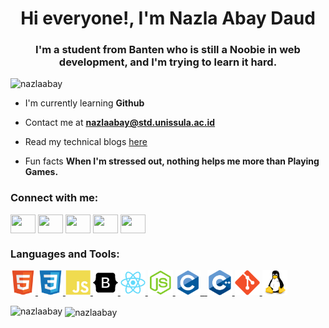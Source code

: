 <h1 align="center">Hi everyone!, I'm Nazla Abay Daud</h1>
<h3 align="center">I'm a student from Banten who is still a Noobie in web development, and I'm trying to learn it hard.</h3>

<p align="left"> <img src="https://komarev.com/ghpvc/?username=nazlaabay" alt="nazlaabay" /> </p>

<!--- 🔭 I’m currently working on [](https://github.com/naina25/SimonGame)-->

-  I'm currently learning **Github**

-  Contact me at **nazlaabay@std.unissula.ac.id**

-  Read my technical blogs <a href="https://abayzlaudunissula.000webhostapp.com/" target="_blank">here</a>

-  Fun facts **When I'm stressed out, nothing helps me more than Playing Games.**

<p align="left">
<h3 align="left">Connect with me:</h3>
<a href="https://m.facebook.com/nazlaabay.daud" target="blank"><img align="center" src="https://cdn.jsdelivr.net/npm/simple-icons@3.0.1/icons/facebook.svg" height="30" width="40" /></a>
<a href="https://github.com/abaydaud24" target="blank"><img align="center" src="https://cdn.jsdelivr.net/npm/simple-icons@3.0.1/icons/github.svg" height="30" width="40" /></a>  
<a href="https://instagram.com/daud.co.id?utm_source=qr&igshid=MzNlNGNkZWQ4Mg%3D%3D" target="blank"><img align="center" src="https://cdn.jsdelivr.net/npm/simple-icons@3.0.1/icons/instagram.svg" height="30" width="40" /></a>
<a href="https://www.youtube.com/channel/UC6dfegMmzjGuS22hJZrLs4Q" target="blank"><img align="center" src="https://cdn.jsdelivr.net/npm/simple-icons@3.0.1/icons/youtube.svg" height="30" width="40" /></a>
<a href="https://wa.me/qr/6RBU4QRIZHSTI1" target="blank"><img align="center" src="https://cdn.jsdelivr.net/npm/simple-icons@3.0.1/icons/whatsapp.svg" height="30" width="40" /></a>
</p>

<h3 align="left">Languages and Tools:</h3>
<p align="left">  
    <a href="https://www.w3.org/html/" target="_blank"> 
        <code><img src="https://raw.githubusercontent.com/devicons/devicon/master/icons/html5/html5-original.svg" alt="html5" width="40" height="40"/></code> 
    </a>  
    <a href="https://www.w3schools.com/css/" target="_blank"> 
        <code><img src="https://raw.githubusercontent.com/devicons/devicon/master/icons/css3/css3-original.svg" alt="css3" width="40" height="40"/></code>  
    </a> 
    <a href="https://developer.mozilla.org/en-US/docs/Web/JavaScript" target="_blank"> 
        <code><img src="https://raw.githubusercontent.com/devicons/devicon/master/icons/javascript/javascript-plain.svg" alt="javascript" width="40" height="40"/></code>  
    </a>
    <a href="https://getbootstrap.com" target="_blank"> 
        <code><img src="https://raw.githubusercontent.com/devicons/devicon/master/icons/bootstrap/bootstrap-plain.svg" alt="bootstrap" width="40" height="40"/></code>  
    </a>
    <a href="https://reactjs.org//" target="_blank"> 
        <code><img src="https://raw.githubusercontent.com/devicons/devicon/master/icons/react/react-original.svg" alt="react" width="40" height="40"/></code>  
    </a>
     <a href="https://nodejs.org/en/" target="_blank"> 
        <code><img src="https://raw.githubusercontent.com/devicons/devicon/master/icons/nodejs/nodejs-original.svg" alt="nodejs" width="40" height="40"/></code>  
    </a>
    <a href="https://www.cprogramming.com/" target="_blank"> 
        <code><img src="https://raw.githubusercontent.com/devicons/devicon/master/icons/c/c-original.svg" alt="c" width="40" height="40"/> </code> 
    </a> 
    <a href="https://www.w3schools.com/cpp/" target="_blank"> 
        <code><img src="https://raw.githubusercontent.com/devicons/devicon/master/icons/cplusplus/cplusplus-original.svg" alt="cplusplus" width="40" height="40"/></code>  
    </a>
    <a href="https://git-scm.com/" target="_blank"> 
        <code><img src="https://raw.githubusercontent.com/devicons/devicon/master/icons/git/git-original.svg" alt="git" width="40" height="40"/></code>  
    </a> 
    <a href="https://www.linux.org/" target="_blank"> 
        <code><img src="https://raw.githubusercontent.com/devicons/devicon/master/icons/linux/linux-original.svg" alt="linux" width="40" height="40"/></code>  
    </a> 
</p>


<p><img align="left" src="https://github-readme-stats.vercel.app/api/top-langs/?username=nazlaabay&layout=compact&theme=nightowl" alt="nazlaabay" /></p>
<p>&nbsp;<img align="center" src="https://github-readme-stats.vercel.app/api?username=nazlaabay&show_icons=true&theme=nightowl" alt="nazlaabay" /></p>
